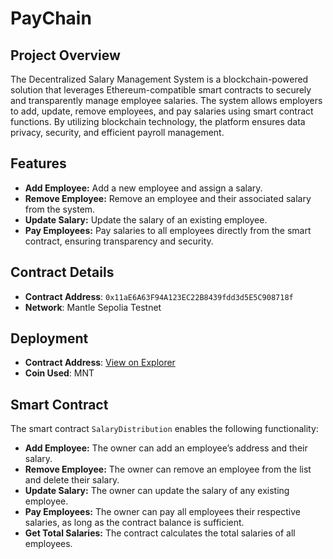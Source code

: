 # PayChain

## Project Overview
The Decentralized Salary Management System is a blockchain-powered solution that leverages Ethereum-compatible smart contracts to securely and transparently manage employee salaries. The system allows employers to add, update, remove employees, and pay salaries using smart contract functions. By utilizing blockchain technology, the platform ensures data privacy, security, and efficient payroll management.

## Features
- **Add Employee:** Add a new employee and assign a salary.
- **Remove Employee:** Remove an employee and their associated salary from the system.
- **Update Salary:** Update the salary of an existing employee.
- **Pay Employees:** Pay salaries to all employees directly from the smart contract, ensuring transparency and security.

## Contract Details

- **Contract Address**: `0x11aE6A63F94A123EC22B8439fdd3d5E5C908718f`
- **Network**: Mantle Sepolia Testnet
## Deployment

- **Contract Address**: [View on Explorer](https://explorer.sepolia.mantle.xyz/address/0x11aE6A63F94A123EC22B8439fdd3d5E5C908718f)
- **Coin Used**: MNT


## Smart Contract
The smart contract `SalaryDistribution` enables the following functionality:

- **Add Employee:** The owner can add an employee’s address and their salary.
- **Remove Employee:** The owner can remove an employee from the list and delete their salary.
- **Update Salary:** The owner can update the salary of any existing employee.
- **Pay Employees:** The owner can pay all employees their respective salaries, as long as the contract balance is sufficient.
- **Get Total Salaries:** The contract calculates the total salaries of all employees.
